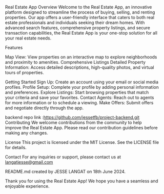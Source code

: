 Real Estate App
Overview
Welcome to the Real Estate App, an innovative platform designed to streamline the process of buying, selling, and renting properties. Our app offers a user-friendly interface that caters to both real estate professionals and individuals seeking their dream homes. With advanced search features, comprehensive property listings, and secure transaction capabilities, the Real Estate App is your one-stop solution for all your real estate needs.

Features

Map View: View properties on an interactive map to explore neighborhoods and proximity to amenities.
Comprehensive Listings
Detailed Property Information: Access detailed descriptions, high-quality photos, and virtual tours of properties.

Getting Started
Sign Up: Create an account using your email or social media profiles.
Profile Setup: Complete your profile by adding personal information and preferences.
Explore Listings: Start browsing properties that match your criteria and save your favorites.
Contact Agents: Reach out to agents for more information or to schedule a viewing.
Make Offers: Submit offers and negotiate directly through the app.

backend repo link :https://github.com/jessetfb/project-backend.git
Contributing
We welcome contributions from the community to help improve the Real Estate App. Please read our contribution guidelines before making any changes.

License
This project is licensed under the MIT License. See the LICENSE file for details.

Contact
For any inquiries or support, please contact us at langatjesse@gmail.com

README.md created by JESSE LANGAT on 18th June 2024.

Thank you for using the Real Estate App! We hope you have a seamless and enjoyable experience.

